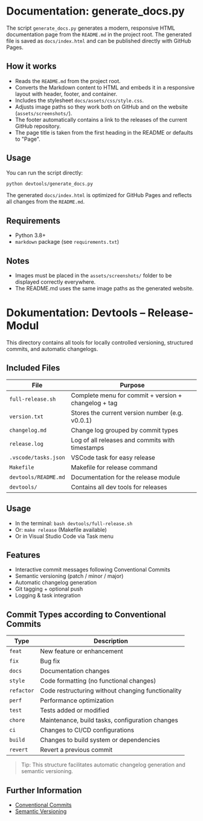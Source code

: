 
# Documentation: generate_docs.py

The script `generate_docs.py` generates a modern, responsive HTML documentation page from the `README.md` in the project root. The generated file is saved as `docs/index.html` and can be published directly with GitHub Pages.

## How it works
- Reads the `README.md` from the project root.
- Converts the Markdown content to HTML and embeds it in a responsive layout with header, footer, and container.
- Includes the stylesheet `docs/assets/css/style.css`.
- Adjusts image paths so they work both on GitHub and on the website (`assets/screenshots/`).
- The footer automatically contains a link to the releases of the current GitHub repository.
- The page title is taken from the first heading in the README or defaults to "Page".

## Usage
You can run the script directly:

```bash
python devtools/generate_docs.py
```

The generated `docs/index.html` is optimized for GitHub Pages and reflects all changes from the `README.md`.

## Requirements
- Python 3.8+
- `markdown` package (see `requirements.txt`)

## Notes
- Images must be placed in the `assets/screenshots/` folder to be displayed correctly everywhere.
- The README.md uses the same image paths as the generated website.

# Dokumentation: Devtools – Release-Modul

This directory contains all tools for locally controlled versioning, structured commits, and automatic changelogs.

## Included Files

| File                   | Purpose                                              |
|------------------------|------------------------------------------------------|
| `full-release.sh`    | Complete menu for commit + version + changelog + tag   |
| `version.txt`        | Stores the current version number (e.g. v0.0.1)        |
| `changelog.md`       | Change log grouped by commit types                     |
| `release.log`        | Log of all releases and commits with timestamps        |
| `.vscode/tasks.json` | VSCode task for easy release                           |
| `Makefile`           | Makefile for release command                           |
| `devtools/README.md` | Documentation for the release module                   |
| `devtools/`          | Contains all dev tools for releases                    |

## Usage

- In the terminal: `bash devtools/full-release.sh`
- Or: `make release` (Makefile available)
- Or in Visual Studio Code via Task menu

## Features

- Interactive commit messages following Conventional Commits
- Semantic versioning (patch / minor / major)
- Automatic changelog generation
- Git tagging + optional push
- Logging & task integration

## Commit Types according to Conventional Commits

| Type       | Description                                                 |
|------------|-------------------------------------------------------------|
| `feat`     | New feature or enhancement                                  |
| `fix`      | Bug fix                                                     |
| `docs`     | Documentation changes                                       |
| `style`    | Code formatting (no functional changes)                     |
| `refactor` | Code restructuring without changing functionality           |
| `perf`     | Performance optimization                                    |
| `test`     | Tests added or modified                                     |
| `chore`    | Maintenance, build tasks, configuration changes             |
| `ci`       | Changes to CI/CD configurations                             |
| `build`    | Changes to build system or dependencies                     |
| `revert`   | Revert a previous commit                                    |

> Tip: This structure facilitates automatic changelog generation and semantic versioning.

## Further Information
- [Conventional Commits](https://www.conventionalcommits.org/)
- [Semantic Versioning](https://semver.org/)
